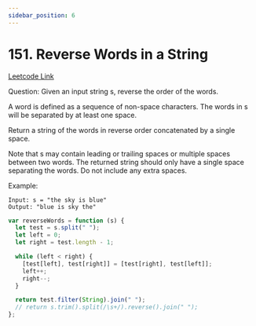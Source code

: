 ```yaml
---
sidebar_position: 6
---
```


# 151. Reverse Words in a String

[Leetcode Link](https://leetcode.com/problems/reverse-words-in-a-string/)

Question:
Given an input string s, reverse the order of the words.

A word is defined as a sequence of non-space characters. The words in s will be separated by at least one space.

Return a string of the words in reverse order concatenated by a single space.

Note that s may contain leading or trailing spaces or multiple spaces between two words. The returned string should only have a single space separating the words. Do not include any extra spaces.

Example:

```
Input: s = "the sky is blue"
Output: "blue is sky the"
```

```jsx title="merge-string"
var reverseWords = function (s) {
  let test = s.split(" ");
  let left = 0;
  let right = test.length - 1;

  while (left < right) {
    [test[left], test[right]] = [test[right], test[left]];
    left++;
    right--;
  }

  return test.filter(String).join(" ");
  // return s.trim().split(/\s+/).reverse().join(" ");
};
```
